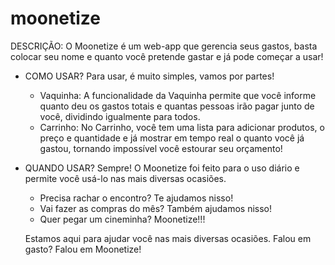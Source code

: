 # moonetize

DESCRIÇÃO:
    O Moonetize é um web-app que gerencia seus gastos, basta colocar seu nome e quanto você pretende gastar e já pode começar a usar!


- COMO USAR?
    Para usar, é muito simples, vamos por partes! 

    - Vaquinha:
        A funcionalidade da Vaquinha permite que você informe quanto deu os gastos totais e quantas pessoas irão pagar junto de você, dividindo igualmente para todos.
    - Carrinho:
        No Carrinho, você tem uma lista para adicionar produtos, o preço e quantidade e já mostrar em tempo real o quanto você já gastou, tornando impossível você estourar seu orçamento!


- QUANDO USAR?
    Sempre! O Moonetize foi feito para o uso diário e permite você usá-lo nas mais diversas ocasiões. 

    - Precisa rachar o encontro? Te ajudamos nisso! 
    - Vai fazer as compras do mês? Também ajudamos nisso!
    - Quer pegar um cineminha? Moonetize!!!

    Estamos aqui para ajudar você nas mais diversas ocasiões. Falou em gasto? Falou em Moonetize!